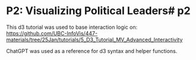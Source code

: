 # P2: Visualizing Political Leaders# p2

This d3 tutorial was used to base interaction logic on: https://github.com/UBC-InfoVis/447-materials/tree/25Jan/tutorials/5_D3_Tutorial_MV_Advanced_Interactivity

ChatGPT was used as a reference for d3 syntax and helper functions.

